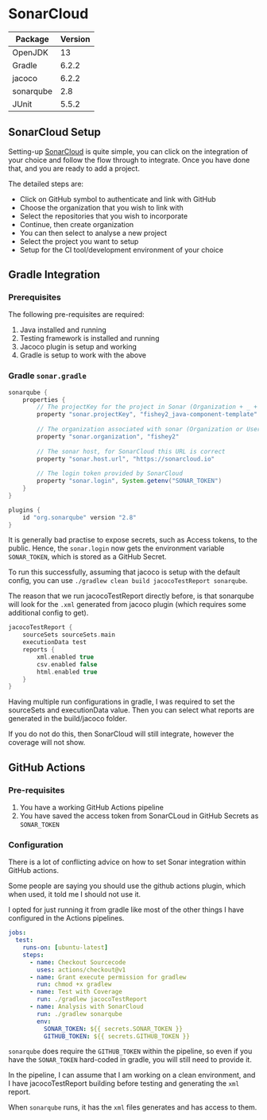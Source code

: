 # SonarCloud

| Package    | Version |
|------------|---------|
| OpenJDK    | 13      |
| Gradle     | 6.2.2   |
| jacoco     | 6.2.2   |
| sonarqube  | 2.8     |
| JUnit      | 5.5.2   |

## SonarCloud Setup

Setting-up [SonarCloud](https://sonarcloud.io) is quite simple, you can click on the integration of your choice and
follow the flow through to integrate. Once you have done that, and you are ready to add a project.

The detailed steps are:
* Click on GitHub symbol to authenticate and link with GitHub
* Choose the organization that you wish to link with
* Select the repositories that you wish to incorporate
* Continue, then create organization
* You can then select to analyse a new project
* Select the project you want to setup
* Setup for the CI tool/development environment of your choice

## Gradle Integration

### Prerequisites

The following pre-requisites are required:
1. Java installed and running
2. Testing framework is installed and running
3. Jacoco plugin is setup and working
4. Gradle is setup to work with the above

### Gradle `sonar.gradle`
```groovy
sonarqube {
    properties {
        // The projectKey for the project in Sonar (Organization + _ + Project)
        property "sonar.projectKey", "fishey2_java-component-template"
        
        // The organization associated with sonar (Organization or User)
        property "sonar.organization", "fishey2"
   
        // The sonar host, for SonarCloud this URL is correct
        property "sonar.host.url", "https://sonarcloud.io"
    
        // The login token provided by SonarCloud
        property "sonar.login", System.getenv("SONAR_TOKEN")
    }
}
```

```groovy
plugins {
    id "org.sonarqube" version "2.8"
}
```

It is generally bad practise to expose secrets, such as Access tokens, to the public. Hence, the `sonar.login` 
now gets the environment variable `SONAR_TOKEN`, which is stored as a GitHub Secret.

To run this successfully, assuming that jacoco is setup with the default config, you can use 
`./gradlew clean build jacocoTestReport sonarqube`.

The reason that we run jacocoTestReport directly before, is that sonarqube will look for the `.xml` generated from
jacoco plugin (which requires some additional config to get).

```gradle
jacocoTestReport {
    sourceSets sourceSets.main
    executionData test
    reports {
        xml.enabled true
        csv.enabled false
        html.enabled true
    }
}
```
Having multiple run configurations in gradle, I was required to set the sourceSets and executionData value. Then you 
can select what reports are generated in the build/jacoco folder.

If you do not do this, then SonarCloud will still integrate, however the coverage will not show.

## GitHub Actions

### Pre-requisites

1. You have a working GitHub Actions pipeline
2. You have saved the access token from SonarCLoud in GitHub Secrets as `SONAR_TOKEN`

### Configuration

There is a lot of conflicting advice on how to set Sonar integration within GitHub actions.

Some people are saying you should use the github actions plugin, which when used, it told me I should
not use it.

I opted for just running it from gradle like most of the other things I have configured in the Actions 
pipelines.

```yaml
jobs:
  test:
    runs-on: [ubuntu-latest]
    steps:
      - name: Checkout Sourcecode
        uses: actions/checkout@v1
      - name: Grant execute permission for gradlew
        run: chmod +x gradlew
      - name: Test with Coverage
        run: ./gradlew jacocoTestReport
      - name: Analysis with SonarCloud
        run: ./gradlew sonarqube
        env:
          SONAR_TOKEN: ${{ secrets.SONAR_TOKEN }}
          GITHUB_TOKEN: ${{ secrets.GITHUB_TOKEN }}
``` 

`sonarqube` does require the `GITHUB_TOKEN` within the pipeline, so even if you have the 
`SONAR_TOKEN` hard-coded in gradle, you will still need to provide it.

In the pipeline, I can assume that I am working on a clean environment, and I have jacocoTestReport building
before testing and generating the `xml` report.

When `sonarqube` runs, it has the `xml` files generates and has access to them.